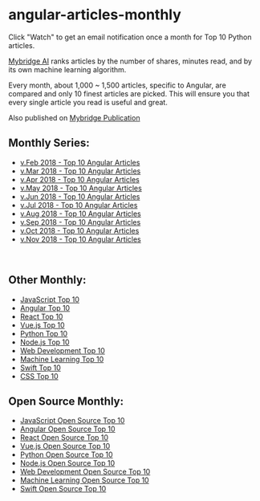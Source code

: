 # angular-articles-monthly

Click "Watch" to get an email notification once a month for Top 10 Python articles.

[Mybridge AI](https://www.mybridge.co) ranks articles by the number of shares, minutes read, and by its own machine learning algorithm.

Every month, about 1,000 ~ 1,500 articles, specific to Angular, are compared and only 10 finest articles are picked. This will ensure you that every single article you read is useful and great. 

Also published on [Mybridge Publication](https://medium.mybridge.co)


## Monthly Series:

* [v.Feb 2018 - Top 10 Angular Articles](./src/02-2018.md)
* [v.Mar 2018 - Top 10 Angular Articles](./src/03-2018.md)
* [v.Apr 2018 - Top 10 Angular Articles](./src/04-2018.md)
* [v.May 2018 - Top 10 Angular Articles](./src/05-2018.md)
* [v.Jun 2018 - Top 10 Angular Articles](./src/06-2018.md)
* [v.Jul 2018 - Top 10 Angular Articles](./src/07-2018.md)
* [v.Aug 2018 - Top 10 Angular Articles](./src/08-2018.md)
* [v.Sep 2018 - Top 10 Angular Articles](./src/09-2018.md)
* [v.Oct 2018 - Top 10 Angular Articles](./src/10-2018.md)
* [v.Nov 2018 - Top 10 Angular Articles](./src/11-2018.md)

<br>

## Other Monthly:
* [JavaScript Top 10](https://github.com/Mybridge/javascript-articles-monthly)
* [Angular Top 10](https://github.com/Mybridge/angular-articles)
* [React Top 10](https://github.com/Mybridge/react-articles-monthly)
* [Vue.js Top 10](https://github.com/Mybridge/vuejs-articles)
* [Python Top 10](https://github.com/Mybridge/python-articles)
* [Node.js Top 10](https://github.com/Mybridge/nodejs-articles)
* [Web Development Top 10](https://github.com/Mybridge/web-development-articles)
* [Machine Learning Top 10](https://github.com/Mybridge/machine-learning-articles)
* [Swift Top 10](https://github.com/Mybridge/swift-articles)
* [CSS Top 10](https://github.com/Mybridge/css-articles)

## Open Source Monthly:
* [JavaScript Open Source Top 10](https://github.com/Mybridge/javascript-open-source)
* [Angular Open Source Top 10](https://github.com/Mybridge/angular-open-source)
* [React Open Source Top 10](https://github.com/Mybridge/reactjs-open-source)
* [Vue.js Open Source Top 10](https://github.com/Mybridge/vuejs-open-source)
* [Python Open Source Top 10](https://github.com/Mybridge/python-open-source)
* [Node.js Open Source Top 10](https://github.com/Mybridge/nodejs-open-source)
* [Web Development Open Source Top 10](https://github.com/Mybridge/web-development-articles)
* [Machine Learning Open Source Top 10](https://github.com/Mybridge/machine-learning-open-source)
* [Swift Open Source Top 10](https://github.com/Mybridge/swift-open-source)
